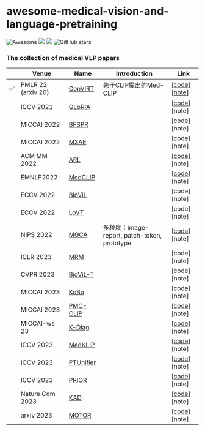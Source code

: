 # awesome-medical-vision-and-language-pretraining
![Awesome](https://cdn.rawgit.com/sindresorhus/awesome/d7305f38d29fed78fa85652e3a63e154dd8e8829/media/badge.svg)
![](https://img.shields.io/github/last-commit/Liqq1/awesome-medical-vision-and-language-pretraining?color=green)
<a href="https://github.com/Liqq1/awesome-medical-vision-and-language-pretraining"><img src="https://visitor-badge.laobi.icu/badge?page_id=https://github.com/Liqq1/awesome-medical-vision-and-language-pretrainzing"  align="bottom"/></a>
![GitHub stars](https://img.shields.io/github/stars/Liqq1/awesome-medical-vision-and-language-pretraining?color=orange)

### The collection of medical VLP papars


|| Venue | Name | Introduction                                              | Link                 | 
|---| ------ | ---- | ------------------------------------------------------------ | -------------------- | 
| ✅      | PMLR 22 (arxiv 20)| [ConVIRT](https://arxiv.org/pdf/2010.00747.pdf)| 先于CLIP提出的Med-CLIP |[[code](https://github.com/edreisMD/ConVIRT-pytorch)] [[note](https://zhuanlan.zhihu.com/p/581793182)] | 
|         | ICCV 2021  | [GLoRIA](https://openaccess.thecvf.com/content/ICCV2021/papers/Huang_GLoRIA_A_Multimodal_Global-Local_Representation_Learning_Framework_for_Label-Efficient_Medical_ICCV_2021_paper.pdf) |    |[[code](https://github.com/marshuang80/gloria)] [note] | 
|         | MICCAI 2022 | [BFSPR](https://arxiv.org/pdf/2205.07139.pdf) |    |[code] [note] | 
|         | MICCAI 2022 | [M3AE](https://arxiv.org/pdf/2209.07098.pdf) |    |[[code](https://github.com/zhjohnchan/M3AE)] [note] | 
|         | ACM MM 2022| [ARL](https://arxiv.org/pdf/2209.07118.pdf) | |[[code]( https://github.com/zhjohnchan/ARL)] [note] | 
|         | EMNLP2022| [MedCLIP](https://arxiv.org/pdf/2210.10163.pdf) |  |[[code](https://github.com/RyanWangZf/MedCLIP)] [note] | 
|         | ECCV 2022| [BioViL](https://arxiv.org/pdf/2204.09817.pdf) |  | [code] [note] | 
|         | ECCV 2022| [LoVT](https://arxiv.org/pdf/2112.02889.pdf)  |  |[code] [note] |
|         | NIPS 2022| [MGCA](https://arxiv.org/pdf/2210.06044.pdf)  |  多粒度：image-report, patch-token, prototype|[[code](https://github.com/HKU-MedAI/MGCA)] [note] | 
|         |ICLR 2023| [MRM](https://openreview.net/pdf?id=w-x7U26GM7j) |  |[code] [note] | 
|         |CVPR 2023| [BioViL-T](https://arxiv.org/pdf/2301.04558.pdf)|  |[code] [note] | 
|         |MICCAI 2023| [KoBo](https://arxiv.org/pdf/2307.07246.pdf) |  |[[code](https://github.com/ChenXiaoFei-CS/KoBo)] [note] | 
|         |MICCAI 2023| [PMC-CLIP](https://aps.arxiv.org/pdf/2303.07240.pdf) |  |[[code](https://github.com/WeixiongLin/PMC-CLIP)] [note] | 
|         |MICCAI-ws 23| [K-Diag](https://arxiv.org/pdf/2302.11557.pdf) |  |[[code](https://github.com/MediaBrain-SJTU/K-Diag)] [note] | 
|         |ICCV 2023|[MedKLIP](https://arxiv.org/pdf/2301.02228.pdf)|  |[[code](https://github.com/MediaBrain-SJTU/MedKLIP)] [note] | 
|         |ICCV 2023|[PTUnifier](https://arxiv.org/pdf/2302.08958.pdf)|  |[[code](https://github.com/zhjohnchan/PTUnifier)] [note] | 
|         |ICCV 2023|[PRIOR](https://arxiv.org/pdf/2307.12577.pdf)|  |[[code](https://github.com/QtacierP/PRIOR)] [note] | 
|         |Nature Com 2023|[KAD](https://arxiv.org/pdf/2302.14042.pdf)|  | [[code](https://github.com/xiaoman-zhang/KAD)] [note] | 
|         |arxiv 2023| [MOTOR](https://arxiv.org/pdf/2304.14204.pdf) |  |[[code](https://github.com/chenzcv7/MOTOR)] [note] | 






                                   

